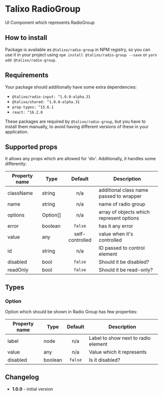# Talixo RadioGroup

UI Component which represents RadioGroup

## How to install

Package is available as `@talixo/radio-group` in NPM registry, so you can use it in your project
using `npm install @talixo/radio-group --save` or `yarn add @talixo/radio-group`.

## Requirements

Your package should additionally have some extra dependencies:

- `@talixo/radio-input: ^1.0.0-alpha.31`
- `@talixo/shared: ^1.0.0-alpha.31`
- `prop-types: ^15.6.1`
- `react: ^16.2.0`

These packages are required by `@talixo/radio-group`, but you have to install them manually,
to avoid having different versions of these in your application.

## Supported props

It allows any props which are allowed for 'div'. Additionally, it handles some differently:

Property name | Type     | Default         | Description
--------------|----------|:---------------:|--------------------------------
className     | string   | n/a             | additional class name passed to wrapper
name          | string   | n/a             | name of radio group
options       | Option[] | n/a             | array of objects which represent options
error         | boolean  | `false`         | has it any error
value         | any      | self-controlled | value when it's controlled
id            | string   | n/a             | ID passed to control element
disabled      | bool     | `false`         | Should it be disabled?
readOnly      | bool     | `false`         | Should it be read-only?

## Types

### Option

Option which should be shown in Radio Group has few properties:

Property name | Type      | Default | Description
--------------|-----------|:-------:|--------------------------------
label         | node      | n/a     | Label to show next to radio element
value         | any       | n/a     | Value which it represents
disabled      | boolean   | `false` | Is it disabled?


## Changelog

- **1.0.0** - initial version
